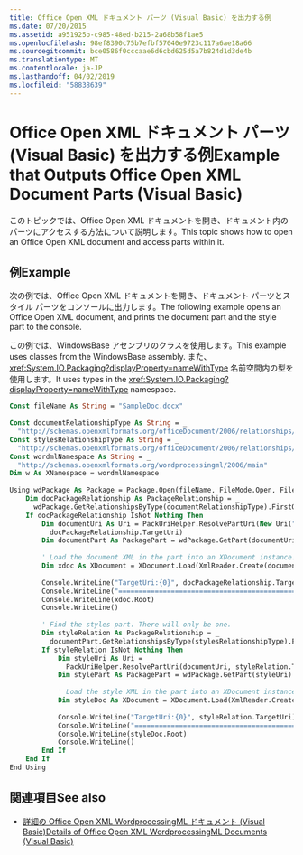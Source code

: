 ```yaml
---
title: Office Open XML ドキュメント パーツ (Visual Basic) を出力する例
ms.date: 07/20/2015
ms.assetid: a951925b-c985-48ed-b215-2a68b58f1ae5
ms.openlocfilehash: 98ef8390c75b7efbf57040e9723c117a6ae18a66
ms.sourcegitcommit: bce0586f0cccaae6d6cbd625d5a7b824d1d3de4b
ms.translationtype: MT
ms.contentlocale: ja-JP
ms.lasthandoff: 04/02/2019
ms.locfileid: "58838639"
---
```

# <a name="example-that-outputs-office-open-xml-document-parts-visual-basic"></a><span data-ttu-id="4ec5e-102">Office Open XML ドキュメント パーツ (Visual Basic) を出力する例</span><span class="sxs-lookup"><span data-stu-id="4ec5e-102">Example that Outputs Office Open XML Document Parts (Visual Basic)</span></span>
<span data-ttu-id="4ec5e-103">このトピックでは、Office Open XML ドキュメントを開き、ドキュメント内のパーツにアクセスする方法について説明します。</span><span class="sxs-lookup"><span data-stu-id="4ec5e-103">This topic shows how to open an Office Open XML document and access parts within it.</span></span>  
  
## <a name="example"></a><span data-ttu-id="4ec5e-104">例</span><span class="sxs-lookup"><span data-stu-id="4ec5e-104">Example</span></span>  
 <span data-ttu-id="4ec5e-105">次の例では、Office Open XML ドキュメントを開き、ドキュメント パーツとスタイル パーツをコンソールに出力します。</span><span class="sxs-lookup"><span data-stu-id="4ec5e-105">The following example opens an Office Open XML document, and prints the document part and the style part to the console.</span></span>  
  
 <span data-ttu-id="4ec5e-106">この例では、WindowsBase アセンブリのクラスを使用します。</span><span class="sxs-lookup"><span data-stu-id="4ec5e-106">This example uses classes from the WindowsBase assembly.</span></span> <span data-ttu-id="4ec5e-107">また、<xref:System.IO.Packaging?displayProperty=nameWithType> 名前空間内の型を使用します。</span><span class="sxs-lookup"><span data-stu-id="4ec5e-107">It uses types in the <xref:System.IO.Packaging?displayProperty=nameWithType> namespace.</span></span>  
  
```vb  
Const fileName As String = "SampleDoc.docx"  
  
Const documentRelationshipType As String = _  
  "http://schemas.openxmlformats.org/officeDocument/2006/relationships/officeDocument"  
Const stylesRelationshipType As String = _  
  "http://schemas.openxmlformats.org/officeDocument/2006/relationships/styles"  
Const wordmlNamespace As String = _  
  "http://schemas.openxmlformats.org/wordprocessingml/2006/main"  
Dim w As XNamespace = wordmlNamespace  
  
Using wdPackage As Package = Package.Open(fileName, FileMode.Open, FileAccess.Read)  
    Dim docPackageRelationship As PackageRelationship = _  
      wdPackage.GetRelationshipsByType(documentRelationshipType).FirstOrDefault()  
    If docPackageRelationship IsNot Nothing Then  
        Dim documentUri As Uri = PackUriHelper.ResolvePartUri(New Uri("/", UriKind.Relative), _  
          docPackageRelationship.TargetUri)  
        Dim documentPart As PackagePart = wdPackage.GetPart(documentUri)  
  
        ' Load the document XML in the part into an XDocument instance.  
        Dim xdoc As XDocument = XDocument.Load(XmlReader.Create(documentPart.GetStream()))  
  
        Console.WriteLine("TargetUri:{0}", docPackageRelationship.TargetUri)  
        Console.WriteLine("==================================================================")  
        Console.WriteLine(xdoc.Root)  
        Console.WriteLine()  
  
        ' Find the styles part. There will only be one.  
        Dim styleRelation As PackageRelationship = _  
          documentPart.GetRelationshipsByType(stylesRelationshipType).FirstOrDefault()  
        If styleRelation IsNot Nothing Then  
            Dim styleUri As Uri = _  
              PackUriHelper.ResolvePartUri(documentUri, styleRelation.TargetUri)  
            Dim stylePart As PackagePart = wdPackage.GetPart(styleUri)  
  
            ' Load the style XML in the part into an XDocument instance.  
            Dim styleDoc As XDocument = XDocument.Load(XmlReader.Create(stylePart.GetStream()))  
  
            Console.WriteLine("TargetUri:{0}", styleRelation.TargetUri)  
            Console.WriteLine("==================================================================")  
            Console.WriteLine(styleDoc.Root)  
            Console.WriteLine()  
        End If  
    End If  
End Using  
```  
  
## <a name="see-also"></a><span data-ttu-id="4ec5e-108">関連項目</span><span class="sxs-lookup"><span data-stu-id="4ec5e-108">See also</span></span>

- [<span data-ttu-id="4ec5e-109">詳細の Office Open XML WordprocessingML ドキュメント (Visual Basic)</span><span class="sxs-lookup"><span data-stu-id="4ec5e-109">Details of Office Open XML WordprocessingML Documents (Visual Basic)</span></span>](../../../../visual-basic/programming-guide/concepts/linq/details-of-office-open-xml-wordprocessingml-documents.md)
